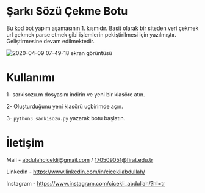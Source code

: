 
# Şarkı Sözü Çekme Botu
Bu kod bot yapım aşamasının 1. kısmıdır. Basit olarak bir siteden veri çekmek url çekmek parse etmek gibi işlemlerin pekiştirilmesi için yazılmıştır. Geliştirmesine devam edilmektedir.

![2020-04-09 07-49-18 ekran görüntüsü](https://user-images.githubusercontent.com/48344066/78859005-ad261c00-7a36-11ea-8859-432a4135dceb.png)

# Kullanımı

1- sarkisozu.m dosyasını indirin ve yeni bir klasöre atın.

2- Oluşturduğunu yeni klasörü uçbirimde açın.

3-  ```python3 sarkisozu.py``` yazarak botu başlatın.


# İletişim

Mail - abdulahcicekli@gmail.com / 170509051@firat.edu.tr

LinkedIn - https://www.linkedin.com/in/cicekliabdullah/

Instagram - https://www.instagram.com/cicekli_abdullah/?hl=tr
